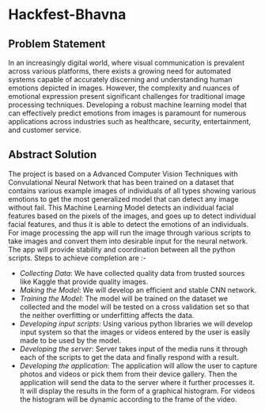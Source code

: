 # Hackfest-Bhavna
## Problem Statement
In an increasingly digital world, where visual communication is prevalent across various platforms, there exists a growing need for automated systems capable of accurately discerning and understanding human emotions depicted in images. However, the complexity and nuances of emotional expression present significant challenges for traditional image processing techniques. Developing a robust machine learning model that can effectively predict emotions from images is paramount for numerous applications across industries such as healthcare, security, entertainment, and customer service.

## Abstract Solution
The project is based on a Advanced Computer Vision Techniques with Convulational Neural Network that has been trained on a dataset that contains various example images of individuals of all types showing various emotions to get the most generalized model that can detect any image without fail. This Machine Learning Model detects an individual facial features based on the pixels of the images, and goes up to detect individual facial features, and thus it is able to detect the emotions of an individuals. For image processing the app will run the image through various scripts to take images and convert them into desirable input for the neural network. The app will provide stability and coordination between all the python scripts. Steps to achieve completion are :-
* *Collecting Data*: We have collected quality data from trusted sources like Kaggle that provide quality images.
* *Making the Model*: We will develop an efficient and stable CNN network.
* *Training the Model*: The model will be trained on the dataset we collected and the model will be tested on a cross validation set so that the neither overfitting or underfitting affects the data.
* *Developing input scripts*: Using various python libraries we will develop input system so that the images or videos entered by the user is easily made to be used by the model.
* *Developing the server*: Server takes input of the media runs it through each of the scripts to get the data and finally respond with a result.
* *Developing the application*: The application will allow the user to capture photos and videos or pick them from their device gallery. Then the application will send the data to the server where it further processes it. It will display the results in the form of a graphical histogram. For videos the histogram will be dynamic according to the frame of the video.

